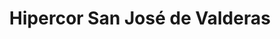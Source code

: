 ---
title: "Hipercor San José de Valderas"
url: /alcorcon/hipercor-san-jose-de-valderas/
shop: supermercado
---
